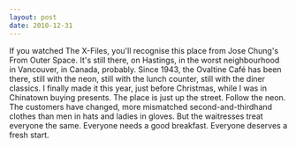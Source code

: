 ```yaml
---
layout: post
date: 2010-12-31
---
```


If you watched The X-Files, you'll recognise this place from Jose Chung's From Outer Space. It's still there, on Hastings, in the worst neighbourhood in Vancouver, in Canada, probably. Since 1943, the Ovaltine Café has been there, still with the neon, still with the lunch counter, still with the diner classics. I finally made it this year, just before Christmas, while I was in Chinatown buying presents. The place is just up the street. Follow the neon. The customers have changed, more mismatched second-and-thirdhand clothes than men in hats and ladies in gloves. But the waitresses treat everyone the same. Everyone needs a good breakfast. Everyone deserves a fresh start.
